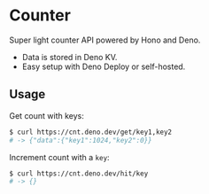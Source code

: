 # Counter

Super light counter API powered by Hono and Deno.

- Data is stored in Deno KV.
- Easy setup with Deno Deploy or self-hosted.

## Usage

Get count with keys:

```bash
$ curl https://cnt.deno.dev/get/key1,key2
# -> {"data":{"key1":1024,"key2":0}}
```

Increment count with a `key`:

```bash
$ curl https://cnt.deno.dev/hit/key
# -> {}
```
